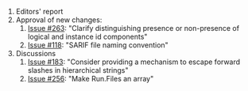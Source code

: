 1. Editors' report
1. Approval of new changes:
    1. [Issue #263](https://github.com/oasis-tcs/sarif-spec/issues/263): "Clarify distinguishing presence or non-presence of logical and instance id components"
    1. [Issue #118](https://github.com/oasis-tcs/sarif-spec/issues/118): "SARIF file naming convention"
1. Discussions
    1. [Issue #183](https://github.com/oasis-tcs/sarif-spec/issues/183): "Consider providing a mechanism to escape forward slashes in hierarchical strings"
    2. [Issue #256](https://github.com/oasis-tcs/sarif-spec/issues/256): "Make Run.Files an array"